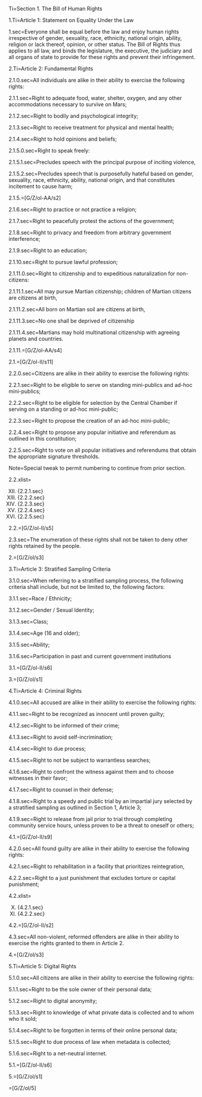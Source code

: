 Ti=Section 1. The Bill of Human Rights

1.Ti=Article 1: Statement on Equality Under the Law

1.sec=Everyone shall be equal before the law and enjoy human rights irrespective of gender, sexuality, race, ethnicity, national origin, ability, religion or lack thereof, opinion, or other status. The Bill of Rights thus applies to all law, and binds the legislature, the executive, the judiciary and all organs of state to provide for these rights and prevent their infringement.

2.Ti=Article 2: Fundamental Rights

2.1.0.sec=All individuals are alike in their ability to exercise the following rights:

2.1.1.sec=Right to adequate food, water, shelter, oxygen, and any other accommodations necessary to
survive on Mars;

2.1.2.sec=Right to bodily and psychological integrity;

2.1.3.sec=Right to receive treatment for physical and mental health;

2.1.4.sec=Right to hold opinions and beliefs;

2.1.5.0.sec=Right to speak freely:

2.1.5.1.sec=Precludes speech with the principal purpose of inciting violence,

2.1.5.2.sec=Precludes speech that is purposefully hateful based on gender, sexuality, race, ethnicity,
ability, national origin, and that constitutes incitement to cause harm;

2.1.5.=[G/Z/ol-AA/s2]

2.1.6.sec=Right to practice or not practice a religion;

2.1.7.sec=Right to peacefully protest the actions of the government;

2.1.8.sec=Right to privacy and freedom from arbitrary government interference;

2.1.9.sec=Right to an education;

2.1.10.sec=Right to pursue lawful profession;

2.1.11.0.sec=Right to citizenship and to expeditious naturalization for non-citizens:

2.1.11.1.sec=All may pursue Martian citizenship; children of Martian citizens are citizens at birth,

2.1.11.2.sec=All born on Martian soil are citizens at birth,

2.1.11.3.sec=No one shall be deprived of citizenship

2.1.11.4.sec=Martians may hold multinational citizenship with agreeing planets and countries.

2.1.11.=[G/Z/ol-AA/s4]

2.1.=[G/Z/ol-II/s11]

2.2.0.sec=Citizens are alike in their ability to exercise the following rights:

2.2.1.sec=Right to be eligible to serve on standing mini-publics and ad-hoc mini-publics;

2.2.2.sec=Right to be eligible for selection by the Central Chamber if serving on a standing or ad-hoc
mini-public;

2.2.3.sec=Right to propose the creation of an ad-hoc mini-public;

2.2.4.sec=Right to propose any popular initiative and referendum as outlined in this constitution;

2.2.5.sec=Right to vote on all popular initiatives and referendums that obtain the appropriate signature
thresholds.

Note=Special tweak to permit numbering to continue from prior section. 

2.2.xlist=<ol type="I" start="12"><li>{2.2.1.sec}<li>{2.2.2.sec}<li>{2.2.3.sec}<li>{2.2.4.sec}<li>{2.2.5.sec}</ol>

2.2.=[G/Z/ol-II/s5]

2.3.sec=The enumeration of these rights shall not be taken to deny other rights retained by the people.

2.=[G/Z/ol/s3]

3.Ti=Article 3: Stratified Sampling Criteria

3.1.0.sec=When referring to a stratified sampling process, the following criteria shall include, but not be limited to, the following factors:

3.1.1.sec=Race / Ethnicity;

3.1.2.sec=Gender / Sexual Identity;

3.1.3.sec=Class;

3.1.4.sec=Age (16 and older);

3.1.5.sec=Ability;

3.1.6.sec=Participation in past and current government institutions

3.1.=[G/Z/ol-II/s6]

3.=[G/Z/ol/s1]

4.Ti=Article 4: Criminal Rights

4.1.0.sec=All accused are alike in their ability to exercise the following rights:

4.1.1.sec=Right to be recognized as innocent until proven guilty;

4.1.2.sec=Right to be informed of their crime;

4.1.3.sec=Right to avoid self-incrimination;

4.1.4.sec=Right to due process;

4.1.5.sec=Right to not be subject to warrantless searches;

4.1.6.sec=Right to confront the witness against them and to choose witnesses in their favor;

4.1.7.sec=Right to counsel in their defense;

4.1.8.sec=Right to a speedy and public trial by an impartial jury selected by a stratified sampling as outlined in Section 1, Article 3;

4.1.9.sec=Right to release from jail prior to trial through completing community service hours, unless proven to be a threat to oneself or others;

4.1.=[G/Z/ol-II/s9]

4.2.0.sec=All found guilty are alike in their ability to exercise the following rights:

4.2.1.sec=Right to rehabilitation in a facility that prioritizes reintegration,

4.2.2.sec=Right to a just punishment that excludes torture or capital punishment;

4.2.xlist=<ol type="I" start="10"><li>{4.2.1.sec}<li>{4.2.2.sec}</ol>

4.2.=[G/Z/ol-II/s2]

4.3.sec=All non-violent, reformed offenders are alike in their ability to exercise the rights granted to them in Article 2.

4.=[G/Z/ol/s3]

5.Ti=Article 5: Digital Rights

5.1.0.sec=All citizens are alike in their ability to exercise the following rights:

5.1.1.sec=Right to be the sole owner of their personal data;

5.1.2.sec=Right to digital anonymity;

5.1.3.sec=Right to knowledge of what private data is collected and to whom who it sold;

5.1.4.sec=Right to be forgotten in terms of their online personal data;

5.1.5.sec=Right to due process of law when metadata is collected;

5.1.6.sec=Right to a net-neutral internet.

5.1.=[G/Z/ol-II/s6]

5.=[G/Z/ol/s1]

=[G/Z/ol/5]
